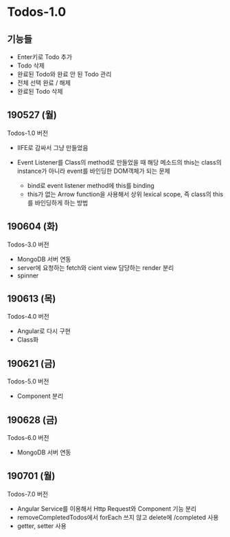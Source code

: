 # Todos-1.0

## 기능들

- Enter키로 Todo 추가
- Todo 삭제
- 완료된 Todo와 완료 안 된 Todo 관리
- 전체 선택 완료 / 해제
- 완료된 Todo 삭제

## 190527 (월)

Todos-1.0 버전

- IIFE로 감싸서 그냥 만들었음
- Event Listener를 Class의 method로 만들었을 때 해당 메소드의 this는 class의 instance가 아니라 event를 바인딩한 DOM객체가 되는 문제

  - bind로 event listener method에 this를 binding
  - this가 없는 Arrow function을 사용해서 상위 lexical scope, 즉 class의 this를 바인딩하게 하는 방법

## 190604 (화)

Todos-3.0 버전

- MongoDB 서버 연동
- server에 요청하는 fetch와 cient view 담당하는 render 분리
- spinner

## 190613 (목)

Todos-4.0 버전

- Angular로 다시 구현
- Class화

## 190621 (금)

Todos-5.0 버전

- Component 분리

## 190628 (금)

Todos-6.0 버전

- MongoDB 서버 연동

## 190701 (월)

Todos-7.0 버전

- Angular Service를 이용해서 Http Request와 Component 기능 분리
- removeCompletedTodos에서 forEach 쓰지 않고 delete에 /completed 사용
- getter, setter 사용
